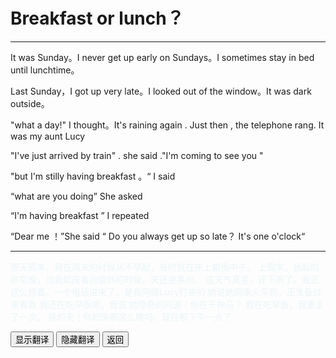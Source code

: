 # Breakfast or lunch？

---



It was Sunday。I never get up early on Sundays。I sometimes stay in bed until lunchtime。

Last Sunday，I got up very late。I looked out of the window。It was dark outside。

"what a day!"  I thought。It's raining again . Just then , the telephone rang. It was my aunt Lucy 

"I've just arrived by train" . she said ."I'm coming to see you "

"but I'm stilly having breakfast 。“ I said

“what are you doing” She asked

“I'm having breakfast ” I repeated

“Dear me ！”She said “ Do you always get up so late？ It's one o'clock“



---

<div >
    <p id='a' style="color:lightblue;opacity:0.2">
        那天周末，我在周末的时候从不早起，有时就在床上躺倒中午。
        上周末，我起的非常晚，当我起床看向窗外的时候，天还是黑的。
        这天气真差，还下雨了。我正这么想着，一个电话进来了，是我阿姨Lucy打来的
        她说她刚乘火车到，正准备过来看我
        我还在吃早饭呢。我说
        她惊奇的问道：你在干神马？
		我在吃早饭，我重复了一次。
        我的天！你起床都这么晚吗，现在都下午一点了
    </p>
    <button onclick="document.getElementById('a').style.opacity=1">显示翻译</button>
    <button onclick="document.getElementById('a').style.opacity=0">隐藏翻译</button>
    <button onclick="javascript:window.history.go(-1)">返回</button>
</div>




